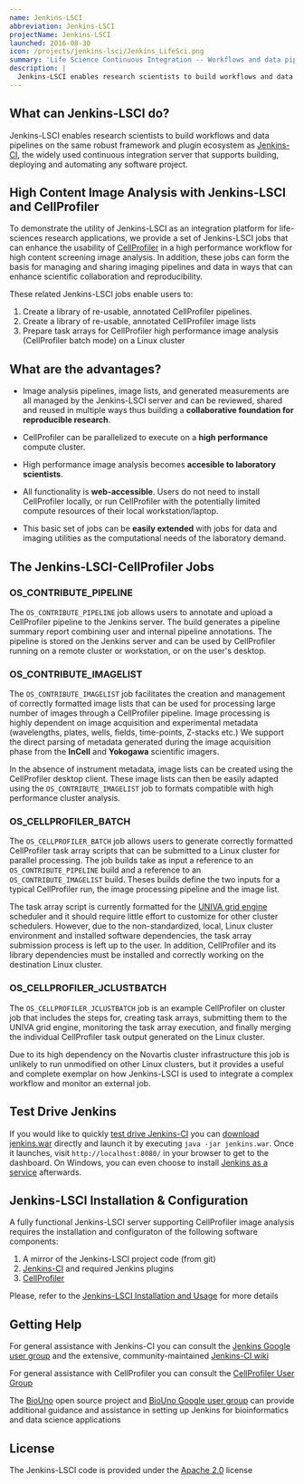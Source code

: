 ```yaml
---
name: Jenkins-LSCI
abbreviation: Jenkins-LSCI
projectName: Jenkins-LSCI
launched: 2016-08-30
icon: /projects/jenkins-lsci/Jenkins_LifeSci.png
summary: 'Life Science Continuous Integration -- Workflows and data pipelines for life science research.'
description: |
  Jenkins-LSCI enables research scientists to build workflows and data pipelines on the same robust framework and plugin ecosystem as Jenkins-CI the widely used continuous integration server that supports building, deploying and automating any software project.
---
```


## What can Jenkins-LSCI do?

Jenkins-LSCI enables research scientists to build workflows and data pipelines on the same robust framework and plugin ecosystem as [Jenkins-CI](https://jenkins.io/), the widely used continuous integration server that supports building, deploying and automating any software project.

## High Content Image Analysis with Jenkins-LSCI and CellProfiler

To demonstrate the utility of Jenkins-LSCI as an integration platform for life-sciences research applications, we provide a set of Jenkins-LSCI jobs that can enhance the usability of [CellProfiler](http://cellprofiler.org) in a high performance workflow for high content screening image analysis. In addition, these jobs can form the basis for managing and sharing imaging pipelines and data in ways that can enhance scientific collaboration and reproducibility.

These related Jenkins-LSCI jobs enable users to:

1. Create a library of re-usable, annotated CellProfiler pipelines.
2. Create a library of re-usable, annotated CellProfiler image lists
3. Prepare task arrays for CellProfiler high performance image analysis (CellProfiler batch mode) on a Linux cluster

## What are the advantages?

- Image analysis pipelines, image lists, and generated measurements are all managed by the Jenkins-LSCI server and can be reviewed, shared and reused in multiple ways thus building a **collaborative foundation for reproducible research**.

- CellProfiler can be parallelized to execute on a **high performance** compute cluster.
- High performance image analysis becomes **accesible to laboratory scientists**.

- All functionality is **web-accessible**. Users do not need to install CellProfiler locally, or run CellProfiler with the potentially limited compute resources of their local workstation/laptop.
- This basic set of jobs can be **easily extended** with jobs for data and imaging utilities as the computational needs of the laboratory demand.

## The Jenkins-LSCI-CellProfiler Jobs

### OS_CONTRIBUTE_PIPELINE

The `OS_CONTRIBUTE_PIPELINE` job allows users to annotate and upload a CellProfiler pipeline to the Jenkins server. The build generates a pipeline summary report combining user and internal pipeline annotations. The pipeline is stored on the Jenkins server and can be used by CellProfiler running on a remote cluster or workstation, or on the user's desktop.

### OS_CONTRIBUTE_IMAGELIST

The `OS_CONTRIBUTE_IMAGELIST` job facilitates the creation and management of correctly formatted image lists that can be used for processing large number of images through a CellProfiler pipeline. Image processing is highly dependent on image acquisition and experimental metadata (wavelengths, plates, wells, fields, time-points, Z-stacks etc.) We support the direct parsing of metadata generated during the image acquisition phase from the **InCell** and **Yokogawa** scientific imagers.

In the absence of instrument metadata, image lists can be created using the CellProfiler desktop client. These image lists can then be easily adapted using the `OS_CONTRIBUTE_IMAGELIST` job to formats compatible with high performance cluster analysis.

### OS_CELLPROFILER_BATCH

The `OS_CELLPROFILER_BATCH` job allows users to generate correctly formatted CellProfiler task array scripts that can be submitted to a Linux cluster for parallel processing. The job builds take as input a reference to an `OS_CONTRIBUTE_PIPELINE` build and a reference to an `OS_CONTRIBUTE_IMAGELIST` build. Theses builds define the two inputs for a typical CellProfiler run, the image processing pipeline and the image list.

The task array script is currently formatted for the [UNIVA grid engine](http://www.univa.com/products/) scheduler and it should require little effort to customize for other cluster schedulers. However, due to the non-standardized, local, Linux cluster environment and installed software dependencies, the task array submission process is left up to the user. In addition, CellProfiler and its library dependencies must be installed and correctly working on the destination Linux cluster.

### OS_CELLPROFILER_JCLUSTBATCH

The `OS_CELLPROFILER_JCLUSTBATCH` job is an example CellProfiler on cluster job that includes the steps for, creating task arrays, submitting them to the UNIVA grid engine, monitoring the task array execution, and finally merging the individual CellProfiler task output generated on the Linux cluster.

Due to its high dependency on the Novartis cluster infrastructure this job is unlikely to run unmodified on other Linux clusters, but it provides a useful and complete exemplar on how Jenkins-LSCI is used to integrate a complex workflow and monitor an external job.

## Test Drive Jenkins

If you would like to quickly [test drive Jenkins-CI](https://wiki.jenkins-ci.org/display/JENKINS/Meet+Jenkins) you can [download jenkins.war](http://mirrors.jenkins-ci.org/war/latest/jenkins.war) directly and launch it by executing `java -jar jenkins.war`. Once it launches, visit `http://localhost:8080/` in your browser to get to the dashboard. On Windows, you can even choose to install [Jenkins as a service](https://wiki.jenkins-ci.org/display/JENKINS/Installing+Jenkins+as+a+Windows+service) afterwards.

## Jenkins-LSCI Installation & Configuration

A fully functional Jenkins-LSCI server supporting CellProfiler image analysis requires the installation and configuraton of the following software components:

1. A mirror of the Jenkins-LSCI project code (from git)
2. [Jenkins-CI](https://jenkins.io/) and required Jenkins plugins
3. [CellProfiler](http://cellprofiler.org)

Please, refer to the [Jenkins-LSCI Installation and Usage](./userContent/docs/installation_and_use.html) for more details

## Getting Help

For general assistance with Jenkins-CI you can consult the [Jenkins Google user group](https://groups.google.com/forum/#!forum/jenkinsci-users) and the extensive, community-maintained [Jenkins-CI wiki](https://wiki.jenkins-ci.org/display/JENKINS/Use+Jenkins)

For general assistance with CellProfiler you can consult the [CellProfiler User Group](http://forum.cellprofiler.org/)

The [BioUno](http://biouno.org) open source project and [BioUno Google user group](https://groups.google.com/forum/#!forum/biouno-users) can provide additional guidance and assistance in setting up Jenkins for bioinformatics and data science applications

## License

The Jenkins-LSCI code is provided under the [Apache 2.0](http://www.apache.org/licenses/LICENSE-2.0.txt) license
